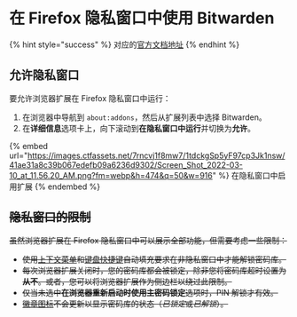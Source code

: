 # 在 Firefox 隐私窗口中使用 Bitwarden

{% hint style="success" %}
对应的[官方文档地址](https://bitwarden.com/help/article/extension-wont-load-in-private-mode/)
{% endhint %}

## 允许隐私窗口 <a href="#allow-private-windows" id="allow-private-windows"></a>

要允许浏览器扩展在 Firefox 隐私窗口中运行：

1. 在浏览器中导航到 `about:addons`，然后从扩展列表中选择 Bitwarden。
2. 在**详细信息**选项卡上，向下滚动到**在隐私窗口中运行**并切换为**允许**。

{% embed url="https://images.ctfassets.net/7rncvj1f8mw7/1tdckgSp5yF97cp3Jk1nsw/41ae31a8c39b067edefb09a6236d9302/Screen_Shot_2022-03-10_at_11.56.20_AM.png?fm=webp&h=474&q=50&w=916" %}
在隐私窗口中启用扩展
{% endembed %}

## ~~隐私窗口的限制~~ <a href="#limitations-in-private-windows" id="limitations-in-private-windows"></a>

~~虽然浏览器扩展在 Firefox 隐私窗口中可以展示全部功能，但需要考虑一些限制：~~

* ~~使用~~[~~上下文菜单~~](../password-manager/auto-fill/auto-fill-basics/auto-fill-logins-in-browser-extensions.md#using-the-context-menu)~~和~~[~~键盘快捷键~~](../password-manager/auto-fill/auto-fill-basics/auto-fill-logins-in-browser-extensions.md#using-keyboard-shortcuts)~~自动填充要求在非隐私窗口中才能解锁密码库。~~
* ~~每次浏览器扩展关闭时，您的密码库都会被锁定，除非您将密码库超时设置为**从不**。或者，您可以将浏览器扩展作为侧边栏以绕过此限制。~~
* ~~仅当未选中**在浏览器重新启动时使用主密码锁定**选项时，PIN 解锁才有效。~~
* [~~徽章图标~~](../password-manager/auto-fill/auto-fill-basics/auto-fill-logins-in-browser-extensions.md)~~不会更新以显示密码库的状态（_已锁&#x5B9A;_&#x6216;_已解锁_）。~~
